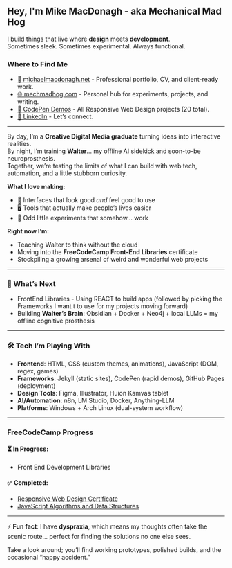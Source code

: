 ## Hey, I'm Mike MacDonagh - aka **Mechanical Mad Hog**

I build things that live where **design** meets **development**.  
Sometimes sleek. Sometimes experimental. Always functional.  

### Where to Find Me
- [💼 michaelmacdonagh.net](https://michaelmacdonagh.net) - Professional portfolio, CV, and client-ready work.   
- [🌐 mechmadhog.com](https://mechmadhog.com) - Personal hub for experiments, projects, and writing.  
- [🧪 CodePen Demos](https://codepen.io/collection/OyNaGb) - All Responsive Web Design projects (20 total).  
- [🔗 LinkedIn](https://www.linkedin.com/in/michaelmacdonagh/) - Let’s connect.  

---

By day, I’m a **Creative Digital Media graduate** turning ideas into interactive realities.  
By night, I’m training **Walter**... my offline AI sidekick and soon-to-be neuroprosthesis.  
Together, we’re testing the limits of what I can build with web tech, automation, and a little stubborn curiosity.  

**What I love making:**  
- 🎨 Interfaces that look good *and* feel good to use  
- 🖥️ Tools that actually make people’s lives easier  
- 🔧 Odd little experiments that somehow… work  

**Right now I’m:**  
- Teaching Walter to think without the cloud  
- Moving into the **FreeCodeCamp Front-End Libraries** certificate  
- Stockpiling a growing arsenal of weird and wonderful web projects  

---

### 🔮 What’s Next
- FrontEnd Libraries - Using REACT to build apps (followed by picking the Frameworks I want t to use for my projects moving forward)
- Building **Walter’s Brain**: Obsidian + Docker + Neo4j + local LLMs = my offline cognitive prosthesis  

---

### 🛠️ Tech I’m Playing With
- **Frontend**: HTML, CSS (custom themes, animations), JavaScript (DOM, regex, games)  
- **Frameworks**: Jekyll (static sites), CodePen (rapid demos), GitHub Pages (deployment)  
- **Design Tools**: Figma, Illustrator, Huion Kamvas tablet  
- **AI/Automation**: n8n, LM Studio, Docker, Anything-LLM  
- **Platforms**: Windows + Arch Linux (dual-system workflow)  

---

### FreeCodeCamp Progress

#### ⏳ In Progress:
-  Front End Development Libraries  

#### ✅ Completed:
- [Responsive Web Design Certificate](https://www.freecodecamp.org/certification/mechmadhog/responsive-web-design)
- [JavaScript Algorithms and Data Structures](https://www.freecodecamp.org/certification/mechmadhog/javascript-algorithms-and-data-structures-v8)

---

⚡ **Fun fact**: I have **dyspraxia**, which means my thoughts often take the scenic route… perfect for finding the solutions no one else sees.  

Take a look around; you’ll find working prototypes, polished builds, and the occasional “happy accident.”  
